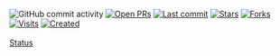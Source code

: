 ![GitHub commit activity](https://img.shields.io/github/commit-activity/m/myvinb/Algo-Learn?style=plastic)
[![Open PRs](https://img.shields.io/github/issues-pr-raw/myvinb/Algo-Learn)](https://github.com/myvinb/Algo-Learn/pulls)
[![Last commit](https://badges.pufler.dev/updated/myvinb/Algo-Learn?color=red)](https://badges.pufler.dev)
[![Stars](https://img.shields.io/github/stars/myvinb/Algo-Learn?color=green)](https://github.com/myvinb/Algo-Learn/stargazers)
[![Forks](https://img.shields.io/github/forks/myvinb/Algo-Learn?color=orange)](https://github.com/myvinb/Algo-Learn/network/members)
[![Visits](https://badges.pufler.dev/visits/myvinb/Algo-Learn?color=blueviolet)](https://badges.pufler.dev)
[![Created](https://badges.pufler.dev/created/myvinb/Algo-Learn?color=yellowgreen)](https://badges.pufler.dev)
<br><br>
[Status](https://docs.google.com/spreadsheets/d/1KCrh5Cb92PvTl9koItWz1RUYEsWYgvFhosY-JtcyFcw/edit#gid=0)